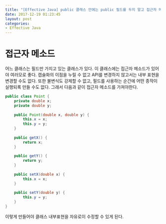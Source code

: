 ```yaml
---
title: "[Effective Java] public 클래스 안에는 public 필드를 두지 말고 접근자 메소드를 사용하라"
date: 2017-12-19 01:23:45
layout: post
categories:
- Effective Java
---
```


# 접근자 메소드
어느 클래스는 필드만 가지고 있는 클래스가 있다. 이 클래스에는 접근자 메소드가 있어야 여러모로 좋다. 캡슐화의 이점을 누릴 수 없고 API를 변경하지 않고서는 내부 표현을 변경할 수도 없다. 또한 불변식도 강제할 수 없고, 필드를 사용하는 순간에 어떤 종작이 실행되록 만들 수도 없다. 그래서 다음과 같이 접근자 메소드를 가져야한다.
```java
public class Point {
	private double x;
    private double y;
    
    public Point(double x, double y) {
    	this.x = x;
        this.y = y;
    }
    
    public getX() {
    	return x;
    }
    
    public getY() {
    	return y;
    }
    
    public setX(double x) {
    	this.x = x;
    }
    
    public setY(double y) {
    	this.y = y;
    }
}
```

이렇게 만들어야 클래스 내부표현을 자유로이 수정할 수 있게 된다.
